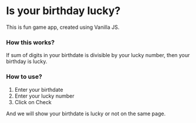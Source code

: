 # Is your birthday lucky?

This is fun game app, created using Vanilla JS.

### How this works?
If sum of digits in your birthdate is divisible by your lucky number, then your birthday is lucky.

### How to use?
1. Enter your birthdate
2. Enter your lucky number
3. Click on Check

And we will show your birthdate is lucky or not on the same page.
